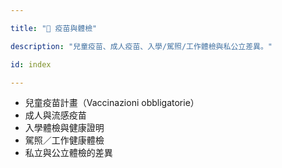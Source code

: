 ---
title: "💉 疫苗與體檢"
description: "兒童疫苗、成人疫苗、入學/駕照/工作體檢與私公立差異。"
id: index
---


- 兒童疫苗計畫（Vaccinazioni obbligatorie）
- 成人與流感疫苗
- 入學體檢與健康證明
- 駕照／工作健康體檢
- 私立與公立體檢的差異
